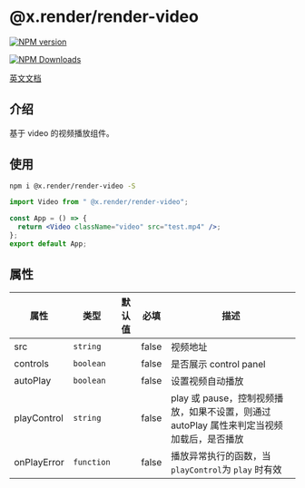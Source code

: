 # @x.render/render-video

<p>
<a href="https://www.npmjs.com/package/@x.render/render-video" target="__blank"><img src="https://img.shields.io/npm/v/@x.render/render-video" alt="NPM version" /></a>

<a href="https://www.npmjs.com/package/@x.render/render-video" target="__blank"><img src="https://img.shields.io/npm/dm/%40x.render%2Frender-video" alt="NPM Downloads" /></a>

</p>

[英文文档](./README.md)

## 介绍

基于 video 的视频播放组件。

## 使用

```bash
npm i @x.render/render-video -S
```

```jsx
import Video from " @x.render/render-video";

const App = () => {
  return <Video className="video" src="test.mp4" />;
};
export default App;
```

## 属性

| **属性**    | **类型**   | **默认值** | **必填** | **描述**                                                                                  |
| ----------- | ---------- | ---------- | -------- | ----------------------------------------------------------------------------------------- |
| src         | `string`   |            | false    | 视频地址                                                                                  |
| controls    | `boolean`  |            | false    | 是否展示 control panel                                                                    |
| autoPlay    | `boolean`  |            | false    | 设置视频自动播放                                                                          |
| playControl | `string`   |            | false    | play 或 pause，控制视频播放，如果不设置，则通过 autoPlay 属性来判定当视频加载后，是否播放 |
| onPlayError | `function` |            | false    | 播放异常执行的函数，当 `playControl`为 `play` 时有效                                      |

